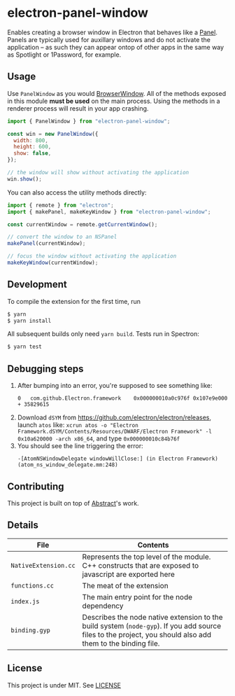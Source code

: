 # electron-panel-window

Enables creating a browser window in Electron that behaves like a [Panel](https://developer.apple.com/documentation/appkit/nspanel). Panels are typically used for auxillary windows and do not activate the application – as such they can appear ontop of other apps in the same way as Spotlight or 1Password, for example.

## Usage

Use `PanelWindow` as you would [BrowserWindow](https://electronjs.org/docs/api/browser-window). All of the methods exposed in this module **must be used** on the main process. Using the methods in a renderer process will result in your app crashing.

```javascript
import { PanelWindow } from "electron-panel-window";

const win = new PanelWindow({
  width: 800,
  height: 600,
  show: false,
});

// the window will show without activating the application
win.show();
```

You can also access the utility methods directly:

```javascript
import { remote } from "electron";
import { makePanel, makeKeyWindow } from "electron-panel-window";

const currentWindow = remote.getCurrentWindow();

// convert the window to an NSPanel
makePanel(currentWindow);

// focus the window without activating the application
makeKeyWindow(currentWindow);
```

## Development

To compile the extension for the first time, run

```bash
$ yarn
$ yarn install
```

All subsequent builds only need `yarn build`. Tests run in Spectron:

```bash
$ yarn test
```

## Debugging steps

1. After bumping into an error, you're supposed to see something like:
   ```
   0   com.github.Electron.framework 	0x000000010a0c976f 0x107e9e000 + 35829615
   ```
2. Download `dSYM` from https://github.com/electron/electron/releases, launch `atos` like: `xcrun atos -o "Electron Framework.dSYM/Contents/Resources/DWARF/Electron Framework" -l 0x10a620000 -arch x86_64`, and type `0x000000010c84b76f`
3. You should see the line triggering the error:
   ```
   -[AtomNSWindowDelegate windowWillClose:] (in Electron Framework) (atom_ns_window_delegate.mm:248)
   ```

## Contributing

This project is built on top of [Abstract](https://www.goabstract.com)'s work.

## Details

| File                 | Contents                                                                                                                                                    |
| -------------------- | ----------------------------------------------------------------------------------------------------------------------------------------------------------- |
| `NativeExtension.cc` | Represents the top level of the module. C++ constructs that are exposed to javascript are exported here                                                     |
| `functions.cc`       | The meat of the extension                                                                                                                                   |
| `index.js`           | The main entry point for the node dependency                                                                                                                |
| `binding.gyp`        | Describes the node native extension to the build system (`node-gyp`). If you add source files to the project, you should also add them to the binding file. |

## License

This project is under MIT.
See [LICENSE](https://github.com/qazbnm456/electron-panel-window/blob/master/LICENSE)

